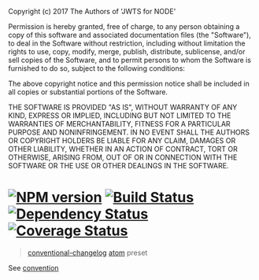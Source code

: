 Copyright (c) 2017 The Authors of 'JWTS for NODE'

Permission is hereby granted, free of charge, to any person obtaining a copy of
this software and associated documentation files (the "Software"), to deal in
the Software without restriction, including without limitation the rights to
use, copy, modify, merge, publish, distribute, sublicense, and/or sell copies of
the Software, and to permit persons to whom the Software is furnished to do so,
subject to the following conditions:

The above copyright notice and this permission notice shall be included in all
copies or substantial portions of the Software.

THE SOFTWARE IS PROVIDED "AS IS", WITHOUT WARRANTY OF ANY KIND, EXPRESS OR
IMPLIED, INCLUDING BUT NOT LIMITED TO THE WARRANTIES OF MERCHANTABILITY, FITNESS
FOR A PARTICULAR PURPOSE AND NONINFRINGEMENT. IN NO EVENT SHALL THE AUTHORS OR
COPYRIGHT HOLDERS BE LIABLE FOR ANY CLAIM, DAMAGES OR OTHER LIABILITY, WHETHER
IN AN ACTION OF CONTRACT, TORT OR OTHERWISE, ARISING FROM, OUT OF OR IN
CONNECTION WITH THE SOFTWARE OR THE USE OR OTHER DEALINGS IN THE SOFTWARE.
#  [![NPM version][npm-image]][npm-url] [![Build Status][travis-image]][travis-url] [![Dependency Status][daviddm-image]][daviddm-url] [![Coverage Status][coveralls-image]][coveralls-url]

> [conventional-changelog](https://github.com/ajoslin/conventional-changelog) [atom](https://github.com/atom/atom) preset


See [convention](convention.md)


[npm-image]: https://badge.fury.io/js/conventional-changelog-atom.svg
[npm-url]: https://npmjs.org/package/conventional-changelog-atom
[travis-image]: https://travis-ci.org/stevemao/conventional-changelog-atom.svg?branch=master
[travis-url]: https://travis-ci.org/stevemao/conventional-changelog-atom
[daviddm-image]: https://david-dm.org/stevemao/conventional-changelog-atom.svg?theme=shields.io
[daviddm-url]: https://david-dm.org/stevemao/conventional-changelog-atom
[coveralls-image]: https://coveralls.io/repos/stevemao/conventional-changelog-atom/badge.svg
[coveralls-url]: https://coveralls.io/r/stevemao/conventional-changelog-atom
